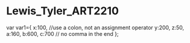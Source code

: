 # Lewis_Tyler_ART2210

var var1={
   x:100,      //use a colon, not an assignment operator
   y:200,
   z:50,
   a:160,
   b:600,
   c:700   // no comma in the end
 };

